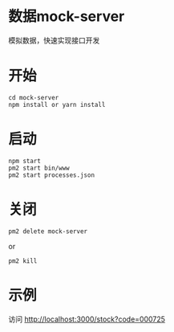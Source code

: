 # 数据mock-server
模拟数据，快速实现接口开发

# 开始
```
cd mock-server
npm install or yarn install
```

# 启动
```
npm start
pm2 start bin/www
pm2 start processes.json
```

# 关闭
```
pm2 delete mock-server
```
or
```
pm2 kill
```

# 示例

访问 [http://localhost:3000/stock?code=000725](http://localhost:3000/stock?code=000725)
